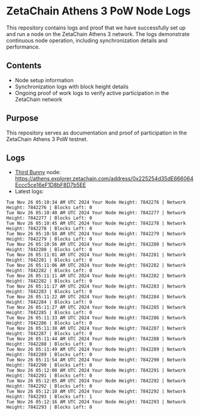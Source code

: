 # ZetaChain Athens 3 PoW Node Logs
This repository contains logs and proof that we have successfully set up and run a node on the ZetaChain Athens 3 network. The logs demonstrate continuous node operation, including synchronization details and performance.

## Contents
- Node setup information
- Synchronization logs with block height details
- Ongoing proof of work logs to verify active participation in the ZetaChain network

## Purpose
This repository serves as documentation and proof of participation in the ZetaChain Athens 3 PoW testnet.

## Logs

- [Third Bunny](https://thirdbunny.xyz/) node: https://athens.explorer.zetachain.com/address/0x225254d35dE666064Eccc5ce16eF1D8bF8D7b5EE
- Latest logs:
```
Tue Nov 26 05:10:34 AM UTC 2024 Your Node Height: 7842276 | Network Height: 7842276 | Blocks Left: 0
Tue Nov 26 05:10:40 AM UTC 2024 Your Node Height: 7842277 | Network Height: 7842277 | Blocks Left: 0
Tue Nov 26 05:10:45 AM UTC 2024 Your Node Height: 7842278 | Network Height: 7842278 | Blocks Left: 0
Tue Nov 26 05:10:50 AM UTC 2024 Your Node Height: 7842279 | Network Height: 7842279 | Blocks Left: 0
Tue Nov 26 05:10:56 AM UTC 2024 Your Node Height: 7842280 | Network Height: 7842280 | Blocks Left: 0
Tue Nov 26 05:11:01 AM UTC 2024 Your Node Height: 7842281 | Network Height: 7842281 | Blocks Left: 0
Tue Nov 26 05:11:06 AM UTC 2024 Your Node Height: 7842282 | Network Height: 7842282 | Blocks Left: 0
Tue Nov 26 05:11:11 AM UTC 2024 Your Node Height: 7842282 | Network Height: 7842282 | Blocks Left: 0
Tue Nov 26 05:11:17 AM UTC 2024 Your Node Height: 7842283 | Network Height: 7842283 | Blocks Left: 0
Tue Nov 26 05:11:22 AM UTC 2024 Your Node Height: 7842284 | Network Height: 7842284 | Blocks Left: 0
Tue Nov 26 05:11:27 AM UTC 2024 Your Node Height: 7842285 | Network Height: 7842285 | Blocks Left: 0
Tue Nov 26 05:11:33 AM UTC 2024 Your Node Height: 7842286 | Network Height: 7842286 | Blocks Left: 0
Tue Nov 26 05:11:38 AM UTC 2024 Your Node Height: 7842287 | Network Height: 7842287 | Blocks Left: 0
Tue Nov 26 05:11:44 AM UTC 2024 Your Node Height: 7842288 | Network Height: 7842288 | Blocks Left: 0
Tue Nov 26 05:11:49 AM UTC 2024 Your Node Height: 7842289 | Network Height: 7842289 | Blocks Left: 0
Tue Nov 26 05:11:54 AM UTC 2024 Your Node Height: 7842290 | Network Height: 7842290 | Blocks Left: 0
Tue Nov 26 05:12:00 AM UTC 2024 Your Node Height: 7842291 | Network Height: 7842291 | Blocks Left: 0
Tue Nov 26 05:12:05 AM UTC 2024 Your Node Height: 7842292 | Network Height: 7842292 | Blocks Left: 0
Tue Nov 26 05:12:10 AM UTC 2024 Your Node Height: 7842292 | Network Height: 7842293 | Blocks Left: 1
Tue Nov 26 05:12:16 AM UTC 2024 Your Node Height: 7842293 | Network Height: 7842293 | Blocks Left: 0
```
